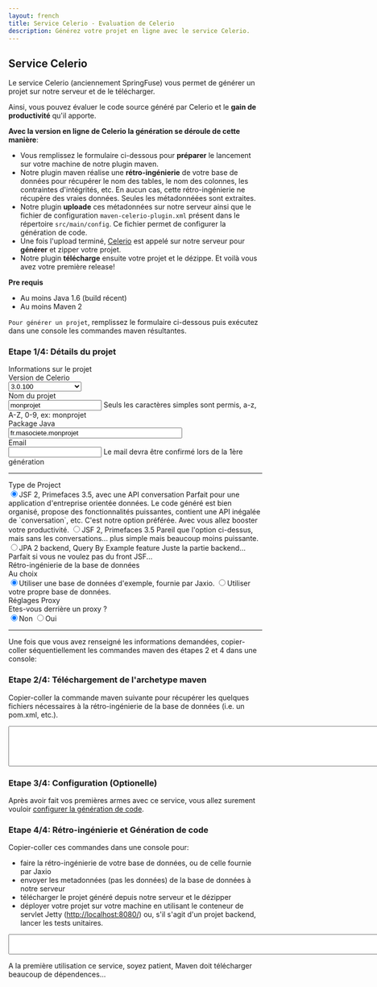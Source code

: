 ```yaml
---
layout: french
title: Service Celerio - Evaluation de Celerio
description: Générez votre projet en ligne avec le service Celerio. 
---
```


## Service Celerio

Le service Celerio (anciennement SpringFuse) vous permet de générer un projet sur notre serveur et de le télécharger.

Ainsi, vous pouvez évaluer le code source généré par Celerio et le **gain de productivité** qu'il apporte.

<div><g:plusone></g:plusone></div>

__Avec la version en ligne de Celerio la génération se déroule de cette manière__:

* Vous remplissez le formulaire ci-dessous pour **préparer** le lancement sur votre machine de notre plugin maven.
* Notre plugin maven réalise une **rétro-ingénierie** de votre base de données pour récupérer
le nom des tables, le nom des colonnes, les contraintes d'intégrités, etc. En aucun cas, cette rétro-ingénierie ne récupère des vraies données.
Seules les métadonnéées sont extraites. 
 * Notre plugin **uploade** ces métadonnées sur notre serveur ainsi que le fichier de configuration
`maven-celerio-plugin.xml` présent dans le répertoire `src/main/config`. Ce fichier permet de configurer la génération de code.
* Une fois l'upload terminé, <a href="/celerio.html" target="_new">Celerio</a> est appelé sur notre serveur pour **générer**
et zipper votre projet.
* Notre plugin **télécharge** ensuite votre projet et le dézippe.
Et voilà vous avez votre première release!


__Pre requis__

* Au moins Java 1.6 (build récent)
* Au moins Maven 2

`Pour générer un projet`, remplissez le formulaire ci-dessous 
puis exécutez dans une console les commandes maven résultantes.

### Etape 1/4: Détails du projet 

<form class="form-horizontal">

<div class="alert alert-info">
	Informations sur le projet
</div>

<div class="control-group celerioVersion">
    <label class="control-label" for="celerioVersion">Version de Celerio</label>
    <div class="controls">
		<select id="celerioVersion" name="celerioVersion" class="updateCommand">
			<option value="3.0.100">3.0.100</option>
			<option value="3.0.101-SNAPSHOT">3.0.101-SNAPSHOT</option>
		</select>    
	</div>
</div>

<!-- artifactId -->
<div class="control-group artifactId">
    <label class="control-label" for="artifactId">Nom du projet</label>
    <div class="controls">
		<input type="text" id="artifactId" value="monprojet" placeholder="ex: monprojet" class="required lettersNumbers updateCommand"/>
		<span class="help-inline">Seuls les caractères simples sont permis, a-z, A-Z, 0-9, ex: monprojet</span>
	</div>
</div>

<!-- groupId -->
<div class="control-group groupId">
    <label class="control-label" for="groupId">Package Java</label>
    <div class="controls">
		<input type="text" id="groupId" size="40" value="fr.masociete.monprojet" placeholder="ex: fr.jaxio.demo" class="required updateCommand" title="Ex: fr.masociete.monprojet"/>
    </div>
</div>

<!-- email -->
<div class="control-group email">
    <label class="control-label" for="email">Email</label>
    <div class="controls">
		<input type="text" id="email" class="required updateCommand"/>
		<span class="help-inline">Le mail devra être confirmé lors de la 1ère génération</span>
    </div>
</div>

<hr/>
<div class="control-group">
	<label class="control-label" for="frontEnd">Type de Project</label>
    <div class="controls">
      <label class="radio">
		<input type="radio" name="frontEnd" id="jsf2Spring" value="jsf2Spring" class="updateCommand" checked="checked"/>JSF 2, Primefaces 3.5, avec une API conversation
			<span class="help-block">
				Parfait pour une application d'entreprise orientée données. Le code généré est 
				bien organisé, propose des fonctionnalités puissantes, contient une API inégalée de `conversation`, etc.
				C'est notre option préférée. Avec vous allez booster votre productivité.
			</span>
	  </label>	  
      <label class="radio">
		<input type="radio" name="frontEnd" id="jsf2Simple" value="jsf2Simple" class="updateCommand" />JSF 2, Primefaces 3.5
			<span class="help-block">
				Pareil que l'option ci-dessus, mais sans les conversations... plus simple mais beaucoup moins puissante.
			</span>
	  </label>	  
      <label class="radio">
      <input type="radio" name="frontEnd" id="backendJpa" value="backendJpa" class="updateCommand"/>JPA 2 backend, Query By Example feature
		<span class="help-block">      
      		Juste la partie backend... Parfait si vous ne voulez pas du front JSF...
		</span>
      </label>
    </div>
</div>

<div class="alert alert-info">
	Rétro-ingénierie de la base de données
</div>

<!-- use example or reverse? -->
<div class="control-group">
	<label class="control-label" for="archetypeArtifactId3">Au choix</label>
    <div class="controls">
      <label class="radio">
			<input type="radio" name="archetypeArtifactId" id="archetypeArtifactId3" value="quickstart-embedded-db-with-configuration" class="updateCommand" checked="checked"/>Utiliser une base de données d'exemple, fournie par Jaxio.
	  </label>
      <label class="radio">
			<input type="radio" name="archetypeArtifactId" id="archetypeArtifactId1" value="quickstart" class="updateCommand"/>Utiliser votre propre base de données.
      </label>
    </div>
</div>


<!-- dbType -->
<div class="jdbc-properties" style="display: none">
<p>
	<b>Base à rétro-ingénierer:</b>
</p>
<div class="control-group">
	<label class="control-label" for="dbType">Vendeur</label>	
	<div class="controls">
		<select id="dbType" name="dbType" class="updateCommand">
			<option value="mysql">mysql</option>
			<option value="oracle">oracle</option>
			<option value="db2">db2</option>
			<option value="h2">h2</option>
			<option value="postgresql">postgresql</option>
			<option value="other">autre</option>
		</select>
	</div>
</div>

<p>
	<b>Si besoin, remplacez les valeurs ci-dessous:</b>
</p>

<div id="oracle-database" class="alert alert-warn" style="display: none">
	Si vous n'avez pas de driver JDBC Oracle déjà installé dans votre repository maven, vous devez  en
	<a href="/documentation/celerio/miscellaneous.html#install-oracle-jdbc-driver-maven-repository" target="_new">installer un à la main</a>.
	<br/>
	Si vous utilisez des séquences pour générer la valeur de vos clés primaires, vous devez configurer Celerio 
	à l'étape 3/4 plus bas. Reportez-vous à la documentation <a href="/documentation/celerio/configuration.html#seq_per_table" target="_new">'Use a SEQUENCE per TABLE'</a> 
</div>
<div id="db2-database" class="alert alert-warn" style="display: none">
	Si vous n'avez pas de driver JDBC DB2 déjà installé dans votre repository maven, vous devez en
	<a href="/documentation/celerio/miscellaneous.html#install-db2-jdbc-driver-maven-repository" target="_new">installer un à la main</a>.
</div>
<div id="other-database" class="alert alert-warn" style="display: none">
	Merci de renseigner les valeurs ci-dessous avec les valeurs correspondant à votre driver. 
</div>


<!-- jdbcGroupId -->
<div class="control-group">
	<label class="control-label" for="jdbcGroupId">groupId Maven</label>
    <div class="controls">
		<input type="text" name="jdbcGroupId" id="jdbcGroupId" class="updateCommand" placeholder="ex: mysql">
    </div>
</div>
	
<!-- jdbcArtifactId -->
<div class="control-group">
	<label class="control-label" for="jdbcArtifactId">artifactId Maven</label>
    <div class="controls">	
		<input type="text" name="jdbcArtifactId" id="jdbcArtifactId" class="updateCommand" placeholder="ex: mysql-connector-java"/>
	</div>		
</div>

<!-- jdbcGroupId -->
<div class="control-group">
	<label class="control-label" for="jdbcVersion">Version</label>
    <div class="controls">	
		<input type="text" name="jdbcVersion" id="jdbcVersion" class="updateCommand" placeholder="ex: 5.1.17"/>
	</div>
</div>	

<!-- jdbcDriver -->
<div class="control-group">
	<label class="control-label" for="jdbcDriver">Classe Java du Driver</label>
    <div class="controls">
		<input type="text" name="jdbcDriver" id="jdbcDriver" class="updateCommand" placeholder="ex: com.mysql.jdbc.Driver"/>
	</div>
</div>

<p>
	<b>Maintenant saisissez les informations pour se connecter à votre base</b>. N'utilisez pas une base de données de production!
</p>

<!-- jdbcUrl -->
<div class="control-group">
	<label class="control-label" for="jdbcUrl">Url Jdbc</label>
    <div class="controls">	
		<input type="text" name="jdbcUrl" id="jdbcUrl" class="updateCommand" placeholder="ex: jdbc:mysql://localhost/DBNAME"/>
	</div>
</div>

<!-- jdbcUser -->
<div class="control-group">
	<label class="control-label" for="jdbcUser">Utilisateur BdD</label>
    <div class="controls">
		<input type="text" name="jdbcUser" id="jdbcUser" class="updateCommand" placeholder="ex: user"/>
	</div>		
</div>

<!-- jdbcPassword -->
<div class="control-group">
	<label class="control-label" for="jdbcPassword">Mot de passe</label>
    <div class="controls">
		<input type="text" name="jdbcPassword" id="jdbcPassword" class="updateCommand" placeholder="ex: password"/>
	</div>		
</div>
</div>

<div class="alert alert-info">
	<i class="icon-wrench"> </i> Réglages Proxy 
</div>

<!-- proxyEnable ? -->
<div class="control-group">
	<label class="control-label" for="proxyEnable">Etes-vous derrière un proxy ?</label>
    <div class="controls">
      <label class="radio">
		<input type="radio" name="proxyEnable" id="proxyEnableFalse" value="false" class="updateCommand" checked="checked"/>Non
	  </label>
      <label class="radio">
		<input type="radio" name="proxyEnable" id="proxyEnableTrue" value="true" class="updateCommand"/>Oui
      </label>
    </div>
</div>

<div class="proxy-properties" style="display: none">
	<p><b>Ok, il faut les informations suivantes:</b></p>

	<div class="control-group">
		<label class="control-label" for="proxyHost">Adresse du proxy</label>
		<div class="controls">	
			<input type="text" name="proxyHost" id="proxyHost" class="updateCommand" value="intranet-proxy"/>
		</div>	
	</div>
	
	<div class="control-group">
		<label class="control-label" for="proxyPort">Port du proxy</label>
		<div class="controls">	
			<input type="text" name="proxyPort" id="proxyPort" class="updateCommand" value="8080"/>
		</div>	
	</div>
	
	<div class="control-group">
		<label class="control-label" for="proxyUsername">Login</label>
		<div class="controls">	
			<input type="text" name="proxyUsername" id="proxyUsername" class="updateCommand" placeholder="ex: user"/>
		</div>	
	</div>
	
	<div class="control-group">
		<label class="control-label" for="proxyPassword">Mot de passe</label>
		<div class="controls">	
			<input type="password" name="proxyPassword" id="proxyPassword" class="updateCommand" placeholder="ex: password"/>
		</div>	
	</div>
	
	<div class="control-group">
		<label class="control-label" for="proxyNtlmDomain">Domain</label>
		<div class="controls">	
			<input type="text" name="proxyNtlmDomain" id="proxyNtlmDomain" class="updateCommand" placeholder="ex: mydomain"/>
			<span class="help-block">only if your proxy uses ntlm</span>
		</div>	
	</div>

	<div class="control-group">
		<label class="control-label" for="proxyNtlmWorkstation">Workstation</label>
		<div class="controls">	
			<input type="text" name="proxyNtlmWorkstation" id="proxyNtlmWorkstation" class="updateCommand" placeholder="ex: mymachine"/>
			<span class="help-block">Seulement si votre proxy utilise NTLM.
			<br/>
			Sous windows, pour trouver le nom de votre ordinateur (i.e. Workstation)
				<ul>
					<li>ouvrir Système en cliquant sur le bouton Démarrage,</li>
					<li>ouvrir Control Panel,</li>
					<li>ouvrir System and Maintenance,</li>
					<li>cliquer sur System.</li>
				</ul>							
			</span>
		</div>
	</div>
	
	<div class="alert alert-warn">
		Si ce n'est déjà fait, vous devez aussi <a href="http://maven.apache.org/guides/mini/guide-proxies.html" target="_new">configurer maven pour qu'il utilise votre proxy</a>.
	</div>	
</div>
</form>
<hr/>

Une fois que vous avez <span class="label label-info">renseigné les informations demandées</span>, 
copier-coller séquentiellement les commandes maven des étapes 2 et 4 dans une console:

### Etape 2/4: Téléchargement de l'archetype maven

<p><span class="label label-info">Copier-coller</span> la commande maven suivante pour récupérer les quelques fichiers nécessaires à la rétro-ingénierie de la base de données (i.e. un pom.xml, etc.).</p>

<textarea id="cmdLine" rows="6" cols="80" style="width:850px;height:80px;"></textarea>

### Etape 3/4:  Configuration (Optionelle)

Après avoir fait <span class="label label-info">vos premières armes</span> avec ce service, vous allez surement vouloir <a href="http://www.jaxio.com/documentation/celerio/configuration.html" target="_new">configurer la génération de code</a>.

### Etape 4/4: Rétro-ingénierie et Génération de code

<span class="label label-info">Copier-coller</span> ces commandes dans une console pour: 

* faire la rétro-ingénierie de votre base de données, ou de celle fournie par Jaxio
* envoyer les metadonnées (pas les données) de la base de données à notre serveur 
* télécharger le projet généré depuis notre serveur et le dézipper
* déployer votre projet sur votre machine en utilisant le conteneur de servlet Jetty (<a href="http://localhost:8080/">http://localhost:8080/</a>) ou, s'il s'agit d'un projet backend, lancer les tests unitaires.

<textarea id="cmdLine2" rows="2" cols="80" style="width:850px;height:40px;"></textarea>


<p class="tip"> 
	A la première utilisation ce service, soyez patient, Maven doit télécharger beaucoup de dépendences...  
</p>

<script type="text/javascript">
	function updateDbTypeDefaultValues() {
		var urlDbType = $("#jdbcUrl").val().split(":")[1];
		var dbType = $("#dbType").val();
		if (dbType == "h2") {
			if (urlDbType != "h2") {
				$("#jdbcUrl").val("jdbc:h2:~/.h2/DBNAME");
			}
			$("#jdbcGroupId").val("com.h2database");
			$("#jdbcArtifactId").val("h2");
			$("#jdbcDriver").val("org.h2.Driver");
			$("#jdbcVersion").val("1.3.165");
		} else if (dbType == "postgresql") {
			if (urlDbType != "postgresql") {
				$("#jdbcUrl").val("jdbc:postgresql://localhost/DBNAME");
			}
			$("#jdbcGroupId").val("postgresql");
			$("#jdbcArtifactId").val("postgresql");
			$("#jdbcDriver").val("org.postgresql.Driver");
			$("#jdbcVersion").val("8.2-504.jdbc3");
		} else if (dbType == "oracle") {
			if (urlDbType != "oracle") {
				$("#jdbcUrl").val("jdbc:oracle:thin:@localhost:1521:XE");
			}
			$("#jdbcGroupId").val("com.oracle");
			$("#jdbcArtifactId").val("ojdbc14");
			$("#jdbcDriver").val("oracle.jdbc.driver.OracleDriver");
			$("#jdbcVersion").val("10.2.0.3");
		} else if (dbType == "db2") {
			if (urlDbType != "db2") {
				$("#jdbcUrl").val("jdbc:db2://localhost:50000/DBNAME");
			}
			$("#jdbcGroupId").val("com.ibm.db2");
			$("#jdbcArtifactId").val("db2jcc4");
			$("#jdbcDriver").val("com.ibm.db2.jcc.DB2Driver");
			$("#jdbcVersion").val("9.7.0.4");
		} else if (dbType == "mysql") {
			if (urlDbType != "mysql") {
				$("#jdbcUrl").val("jdbc:mysql://localhost/DBNAME");
			}
			$("#jdbcGroupId").val("mysql");
			$("#jdbcArtifactId").val("mysql-connector-java");
			$("#jdbcDriver").val("com.mysql.jdbc.Driver");
			$("#jdbcVersion").val("5.1.17");
		}

		if (dbType == "oracle") {
			$("#oracle-database").show();
		} else {
			$("#oracle-database").hide();
		}
		if (dbType == "db2") {
			$("#db2-database").show();
		} else {
			$("#db2-database").hide();
		}
		
		if (dbType == "other") {
			$("#other-database").show();
		} else {
			$("#other-database").hide();
		}
	}

	function param(key, value) {
		if (!value) {
			value = "";
		}
		return "-D" + key + "=" + value.replace(/ /gi, "\\ ") + " ";
	}
	function isValidEmailAddress(emailAddress) {
		var pattern = new RegExp(/^(("[\w-\s]+")|([\w-]+(?:\.[\w-]+)*)|("[\w-\s]+")([\w-]+(?:\.[\w-]+)*))(@((?:[\w-]+\.)*\w[\w-]{0,66})\.([a-z]{2,6}(?:\.[a-z]{2})?)$)|(@\[?((25[0-5]\.|2[0-4][0-9]\.|1[0-9]{2}\.|[0-9]{1,2}\.))((25[0-5]|2[0-4][0-9]|1[0-9]{2}|[0-9]{1,2})\.){2}(25[0-5]|2[0-4][0-9]|1[0-9]{2}|[0-9]{1,2})\]?$)/i);
		return pattern.test(emailAddress);
	}

	function updateCommand() {
		var version= $("#celerioVersion").val();
		var groupId = $("#groupId").val();
		var artifactId = $("#artifactId").val();
		var email= $("#email").val();
		var springData = $("input[name=springData]:checked").val();
		var frontEnd = $("input[name=frontEnd]:checked").val();
		var archetypeArtifactId = $("input[name=archetypeArtifactId]:checked").val();
		var proxyEnable = $("input[name=proxyEnable]:checked").val();

		if (springData) {
			frontEnd = frontEnd + "Sd";
		}

		$(".groupId").toggleClass("error", !groupId.match(/^([a-zA-Z]+){1}(\.[a-zA-Z0-9_]+)*$/));
		$(".artifactId").toggleClass("error", !artifactId.match(/^[a-zA-Z0-9]+$/));
		$(".email").toggleClass("error", email.length > 0 && !isValidEmailAddress(email));

		if (archetypeArtifactId == "quickstart") {
			$(".jdbc-properties").show();
		} else {
			$(".jdbc-properties").hide();
		}

		if (proxyEnable === "true") {
			$(".proxy-properties").show();
		} else {
			$(".proxy-properties").hide();
		}

		var cmd = 'mvn -U archetype:generate ';
		var cmd2 = '';
		cmd += param("archetypeGroupId", "com.springfuse.archetypes");
		cmd += param("archetypeArtifactId", archetypeArtifactId);
		cmd += param("archetypeVersion", version);
		cmd += param("groupId", groupId);
		cmd += param("package", groupId);
		cmd += param("artifactId", artifactId);
		cmd += param("version", "1.0.0");
		cmd += param("frontEnd", frontEnd);
		cmd += param("email", email);
		cmd += param("password", "none");

		if (archetypeArtifactId == "quickstart") {
			$("#cmdLine").val("");
			var jdbcGroupId = $("#jdbcGroupId").val();
			var jdbcArtifactId = $("#jdbcArtifactId").val();
			var jdbcVersion = $("#jdbcVersion").val();
			var jdbcUrl = $("#jdbcUrl").val();
			var jdbcDriver = $("#jdbcDriver").val();
			var jdbcUser = $("#jdbcUser").val();
			var jdbcPassword = $("#jdbcPassword").val();

			$("#jdbcGroupId").toggleClass("error", !jdbcGroupId.match(/^\w+(\.\w+)*$/));
			$("#jdbcArtifactId").toggleClass("error", !jdbcArtifactId.match(/^[\w\.\_\-]+$/));
			$("#jdbcVersion").toggleClass("error", !jdbcVersion.match(/^[\w\.\_\-]+$/));
			$("#jdbcUrl").toggleClass("error", !jdbcUrl.match(/^jdbc:.*/));
			$("#jdbcDriver").toggleClass("error", !jdbcDriver.match(/^[\w\.\_\-]+$/));

			cmd += param("jdbcGroupId", jdbcGroupId);
			cmd += param("jdbcArtifactId", jdbcArtifactId);
			cmd += param("jdbcVersion", jdbcVersion);
			cmd += param("jdbcDriver", jdbcDriver);
			cmd += param("jdbcUser", jdbcUser);
			cmd += param("jdbcPassword", jdbcPassword);
			cmd += param("jdbcUrl", jdbcUrl);
			$("#cmdLine").attr("rows", "12");
		} else {
			$("#cmdLine").attr("rows", "10");
		}
		cmd += param("interactiveMode", "false");
		// proxy
		if (proxyEnable === "true") {
			var proxyHost = $("#proxyHost").val();
			var proxyPort = $("#proxyPort").val();
			var proxyUsername = $("#proxyUsername").val();
			var proxyPassword = $("#proxyPassword").val();
			var proxyNtlmDomain = $("#proxyNtlmDomain").val();
			var proxyNtlmWorkstation = $("#proxyNtlmWorkstation").val();

			$("#proxyHost").toggleClass("error", !proxyHost.match(/^[\w\.\_\-]+$/));
			$("#proxyPort").toggleClass("error", !proxyPort.match(/^\d+$/));

			cmd += param("proxyEnable", "true")
			cmd += param("proxyHost", proxyHost)
			cmd += param("proxyPort", proxyPort)
			if (proxyUsername) {
				cmd += param("proxyUsername", proxyUsername)
				cmd += param("proxyPassword", proxyPassword)
			}
			if (proxyNtlmDomain) {
				cmd += param("proxyNtlmEnable", "true")
				cmd += param("proxyNtlmDomain", proxyNtlmDomain)
				cmd += param("proxyNtlmWorkstation", proxyNtlmWorkstation)
			}
		}
		if(window.location.host.indexOf('localhost') != 0){
			cmd += param("archetypeRepository", "http://maven2.springfuse.com/")
		}
		cmd += "\n";
		cmd += 'cd ' + artifactId + '\n';
		if(window.location.host.indexOf('localhost') == 0){
			cmd2 = 'mvn -f springfuse.xml generate-sources -Dmaven-remote-generation-plugin.generationServiceLocation=http://localhost:9999/remote/generate\n';
		} else {
			cmd2 = 'mvn -f springfuse.xml generate-sources\n';
		}

		if (frontEnd !== "backendJpa") {
			$(".open-your-browser").show();
		} else {
			$(".open-your-browser").hide();
		}
		$("#cmdLine").val(cmd);
		$("#cmdLine2").val(cmd2);
		$(".project-name").html(artifactId);

		$("#destinationUrl").html("<a href=\"http://localhost:8080/" + artifactId + "\">http://localhost:8080/" + artifactId + "</a>");

		if($(".error:visible").length > 0) {
			$("#cmdLine").css({"background-color": "red","color": "white"});
		} else {
			$("#cmdLine").css({"background-color": "white", "color": "black"});
		}
	}

	$(document).ready(function() {
		$(".updateCommand").change(updateCommand);
		$("#cmdLine").click(function() {
			$(this).select();
		});
		$("#cmdLine2").click(function() {
			$(this).select();
		});
		$("#jdbcUrl").change(function() {
			var dbType = $("#jdbcUrl").val().split(":")[1];
			if ($("#dbType option:contains('" + dbType + "')").val()) {
				$("#dbType").val(dbType);
			} else {
				$("#dbType").val("other")
			}
			updateDbTypeDefaultValues();
			updateCommand();
		});
		$("#dbType").change(function() {
			updateDbTypeDefaultValues();
			updateCommand();
		});
		$("#version").change(function() {
			updateCommand();
		});
		$("#frontEnd").change(function() {
			updateCommand();
		});
		
		if(window.location.href.indexOf('archetypeArtifactId=quickstart-embedded-db-with-configuration') > 0){
			$("#archetypeArtifactId3").attr('checked', true);
		} else if (window.location.href.indexOf('archetypeArtifactId=quickstart') > 0){
			$("#archetypeArtifactId1").attr('checked', true);
		}

		updateDbTypeDefaultValues();
		updateCommand();
	});
</script>
